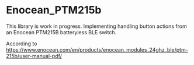 # Enocean_PTM215b

This library is work in progress. 
Implementing handling button actions 
from an Enocean PTM215B batteryless BLE switch.

According to https://www.enocean.com/en/products/enocean_modules_24ghz_ble/ptm-215b/user-manual-pdf/